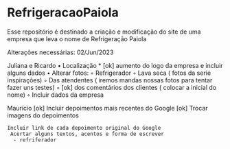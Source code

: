 # RefrigeracaoPaiola
Esse repositório é destinado a criação e modificação do site de uma empresa que leva o nome de Refrigeração Paiola

Alterações necessárias: 02/Jun/2023

Juliana e Ricardo
    • Localização 
    * [ok] aumento do logo da empresa
     e incluir alguns dados
    • Alterar fotos:
        ◦ Refrigerador
        ◦ Lava seca ( fotos da serie inspirações)
        ◦ Das atendentes ( iremos mandas nossas fotos para tentar fazer uns testes)
        ◦ [ok] dos comentários dos clientes ( colocar a inicial do nome)
        ◦ Incluir dados da empresa

Mauricio
    [ok] Incluir depoimentos mais recentes do Google
    [ok] Trocar imagens do depoimentos
   
    Incluir link de cada depoimento original do Google
     Acertar alguns textos, acentos e forma de escrever
      - refriferador
    